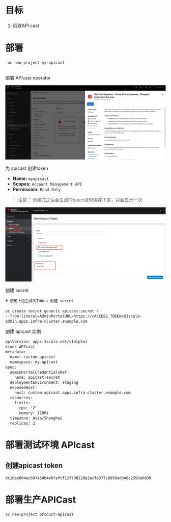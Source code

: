 

# 目标

1. 创建API cast



# 部署



```
 oc new-project my-apicast
 
```

部署 APIcast operator 

![image-20221108231846677](./APICast.assets/image-20221108231846677.png)



为 apicast 创建token

- **Name:** `myapicast`
- **Scopes:** `Account Management API`
- **Permission:** `Read Only`

> 注意： 创建完之后会生成的token及时保存下来，只会显示一次

![image-20221108232237018](./APICast.assets/image-20221108232237018.png)



创建 secret

```
# 使用上边生成的Token 创建 secret 

oc create secret generic apicast-secret \
--from-literal=AdminPortalURL=https://<ACCESS_TOKEN>@3scale-admin.apps.infra-cluster.example.com

```



创建 apicast 实例

```
apiVersion: apps.3scale.net/v1alpha1
kind: APIcast
metadata:
  name: custom-apicast
  namespace: my-apicast
spec:
  adminPortalCredentialsRef:
    name: apicast-secret
  deploymentEnvironment: staging
  exposedHost:
    host: custom-apicast.apps.infra-cluster.example.com
  resources:
    limits:
      cpu: '2'
      memory: 128Mi
  timezone: Asia/Shanghai
  replicas: 2

```



# 部署测试环境 APIcast



## 创建apicast token

```
0c1bee804acb97450b4eb7afcf12f70d12de2acfe377c8950a8048c2350a0d09
```







# 部署生产APICast 

```
oc new-project product-apicast
```

